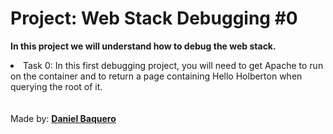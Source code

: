 <html>
<h1>Project: Web Stack Debugging #0</h1>
<p><strong>In this project we will understand how to debug the web stack.</strong></p>
<body>
<li>Task 0: In this first debugging project, you will need to get Apache to run on the container and to return a page containing Hello Holberton when querying the root of it.</li>
</body>
<br>
<br>
<footer>Made by: <strong><a href="https://github.com/DanielBaquero28">Daniel Baquero</a></strong></footer>
</html>